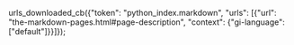 urls_downloaded_cb({"token": "python_index.markdown", "urls": [{"url": "the-markdown-pages.html#page-description", "context": {"gi-language": ["default"]}}]});